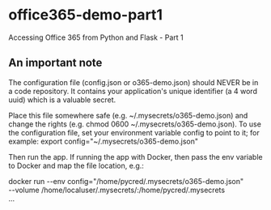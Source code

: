 # office365-demo-part1
Accessing Office 365 from Python and Flask - Part 1
## An important note ##
The configuration file (config.json or o365-demo.json) should
NEVER be in a code repository. It contains your
application's unique identifier (a 4 word uuid) which is a
valuable secret.

Place this file
somewhere safe (e.g. ~/.mysecrets/o365-demo.json) and change the
rights (e.g. chmod 0600 ~/.mysecrets/o365-demo.json). To use the
configuration file, set your environment variable config to point
to it; for example: export config="~/.mysecrets/o365-demo.json"

Then run the app. If running the app with Docker, then pass the
env variable to Docker and map the file location, e.g.:

 docker run --env config="/home/pycred/.mysecrets/o365-demo.json" \
   --volume /home/localuser/.mysecrets/:/home/pycred/.mysecrets \
   ...

